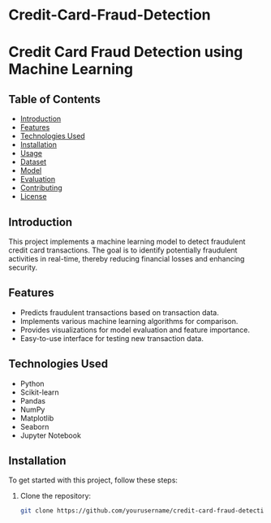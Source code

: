 # Credit-Card-Fraud-Detection
# Credit Card Fraud Detection using Machine Learning

## Table of Contents
- [Introduction](#introduction)
- [Features](#features)
- [Technologies Used](#technologies-used)
- [Installation](#installation)
- [Usage](#usage)
- [Dataset](#dataset)
- [Model](#model)
- [Evaluation](#evaluation)
- [Contributing](#contributing)
- [License](#license)

## Introduction
This project implements a machine learning model to detect fraudulent credit card transactions. The goal is to identify potentially fraudulent activities in real-time, thereby reducing financial losses and enhancing security.

## Features
- Predicts fraudulent transactions based on transaction data.
- Implements various machine learning algorithms for comparison.
- Provides visualizations for model evaluation and feature importance.
- Easy-to-use interface for testing new transaction data.

## Technologies Used
- Python
- Scikit-learn
- Pandas
- NumPy
- Matplotlib
- Seaborn
- Jupyter Notebook

## Installation
To get started with this project, follow these steps:

1. Clone the repository:
   ```bash
   git clone https://github.com/yourusername/credit-card-fraud-detection.git
